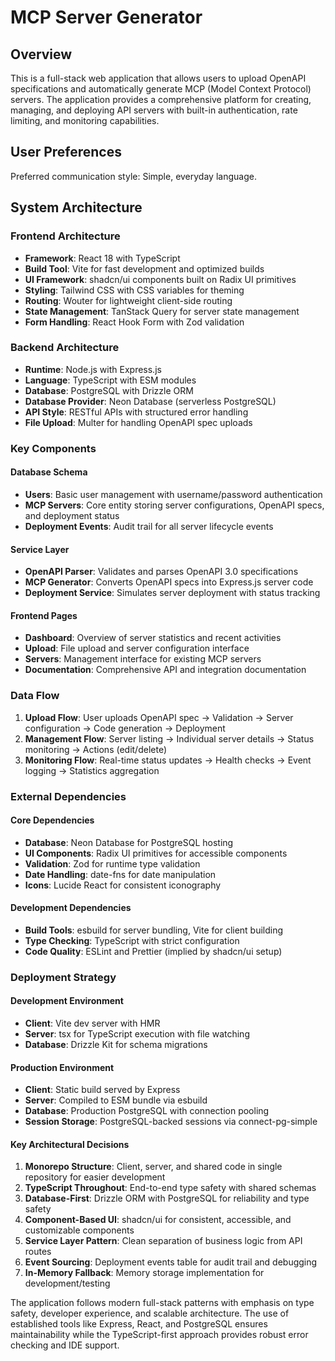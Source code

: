 # MCP Server Generator

## Overview

This is a full-stack web application that allows users to upload OpenAPI specifications and automatically generate MCP (Model Context Protocol) servers. The application provides a comprehensive platform for creating, managing, and deploying API servers with built-in authentication, rate limiting, and monitoring capabilities.

## User Preferences

Preferred communication style: Simple, everyday language.

## System Architecture

### Frontend Architecture
- **Framework**: React 18 with TypeScript
- **Build Tool**: Vite for fast development and optimized builds
- **UI Framework**: shadcn/ui components built on Radix UI primitives
- **Styling**: Tailwind CSS with CSS variables for theming
- **Routing**: Wouter for lightweight client-side routing
- **State Management**: TanStack Query for server state management
- **Form Handling**: React Hook Form with Zod validation

### Backend Architecture
- **Runtime**: Node.js with Express.js
- **Language**: TypeScript with ESM modules
- **Database**: PostgreSQL with Drizzle ORM
- **Database Provider**: Neon Database (serverless PostgreSQL)
- **API Style**: RESTful APIs with structured error handling
- **File Upload**: Multer for handling OpenAPI spec uploads

### Key Components

#### Database Schema
- **Users**: Basic user management with username/password authentication
- **MCP Servers**: Core entity storing server configurations, OpenAPI specs, and deployment status
- **Deployment Events**: Audit trail for all server lifecycle events

#### Service Layer
- **OpenAPI Parser**: Validates and parses OpenAPI 3.0 specifications
- **MCP Generator**: Converts OpenAPI specs into Express.js server code
- **Deployment Service**: Simulates server deployment with status tracking

#### Frontend Pages
- **Dashboard**: Overview of server statistics and recent activities
- **Upload**: File upload and server configuration interface
- **Servers**: Management interface for existing MCP servers
- **Documentation**: Comprehensive API and integration documentation

### Data Flow

1. **Upload Flow**: User uploads OpenAPI spec → Validation → Server configuration → Code generation → Deployment
2. **Management Flow**: Server listing → Individual server details → Status monitoring → Actions (edit/delete)
3. **Monitoring Flow**: Real-time status updates → Health checks → Event logging → Statistics aggregation

### External Dependencies

#### Core Dependencies
- **Database**: Neon Database for PostgreSQL hosting
- **UI Components**: Radix UI primitives for accessible components
- **Validation**: Zod for runtime type validation
- **Date Handling**: date-fns for date manipulation
- **Icons**: Lucide React for consistent iconography

#### Development Dependencies
- **Build Tools**: esbuild for server bundling, Vite for client building
- **Type Checking**: TypeScript with strict configuration
- **Code Quality**: ESLint and Prettier (implied by shadcn/ui setup)

### Deployment Strategy

#### Development Environment
- **Client**: Vite dev server with HMR
- **Server**: tsx for TypeScript execution with file watching
- **Database**: Drizzle Kit for schema migrations

#### Production Environment
- **Client**: Static build served by Express
- **Server**: Compiled to ESM bundle via esbuild
- **Database**: Production PostgreSQL with connection pooling
- **Session Storage**: PostgreSQL-backed sessions via connect-pg-simple

#### Key Architectural Decisions

1. **Monorepo Structure**: Client, server, and shared code in single repository for easier development
2. **TypeScript Throughout**: End-to-end type safety with shared schemas
3. **Database-First**: Drizzle ORM with PostgreSQL for reliability and type safety
4. **Component-Based UI**: shadcn/ui for consistent, accessible, and customizable components
5. **Service Layer Pattern**: Clean separation of business logic from API routes
6. **Event Sourcing**: Deployment events table for audit trail and debugging
7. **In-Memory Fallback**: Memory storage implementation for development/testing

The application follows modern full-stack patterns with emphasis on type safety, developer experience, and scalable architecture. The use of established tools like Express, React, and PostgreSQL ensures maintainability while the TypeScript-first approach provides robust error checking and IDE support.